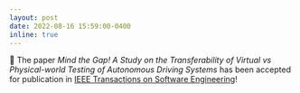 ```yaml
---
layout: post
date: 2022-08-16 15:59:00-0400
inline: true
---
```


:pushpin: The paper *Mind the Gap! A Study on the Transferability of Virtual vs Physical-world Testing of Autonomous Driving Systems* has been accepted for publication in [IEEE Transactions on Software Engineering]()! 